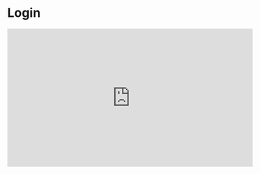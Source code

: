 # Login

<iframe width="560" height="315" src="https://www.youtube.com/embed/ail2ZCUxmp8" frameborder="0" allow="accelerometer; autoplay; clipboard-write; encrypted-media; gyroscope; picture-in-picture" allowfullscreen></iframe>
